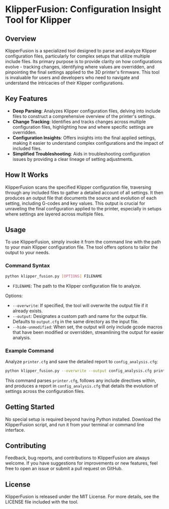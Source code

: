 # KlipperFusion: Configuration Insight Tool for Klipper

## Overview

KlipperFusion is a specialized tool designed to parse and analyze Klipper configuration files, particularly for complex setups that utilize multiple include files. Its primary purpose is to provide clarity on how configurations evolve - tracking changes, identifying where values are overridden, and pinpointing the final settings applied to the 3D printer's firmware. This tool is invaluable for users and developers who need to navigate and understand the intricacies of their Klipper configurations.

## Key Features

- **Deep Parsing**: Analyzes Klipper configuration files, delving into include files to construct a comprehensive overview of the printer's settings.
- **Change Tracking**: Identifies and tracks changes across multiple configuration files, highlighting how and where specific settings are overridden.
- **Configuration Insights**: Offers insights into the final applied settings, making it easier to understand complex configurations and the impact of included files.
- **Simplified Troubleshooting**: Aids in troubleshooting configuration issues by providing a clear lineage of setting adjustments.

## How It Works

KlipperFusion scans the specified Klipper configuration file, traversing through any included files to gather a detailed account of all settings. It then produces an output file that documents the source and evolution of each setting, including G-codes and key values. This output is crucial for unraveling the final configuration applied to the printer, especially in setups where settings are layered across multiple files.

## Usage

To use KlipperFusion, simply invoke it from the command line with the path to your main Klipper configuration file. The tool offers options to tailor the output to your needs.

### Command Syntax

```bash
python klipper_fusion.py [OPTIONS] FILENAME
```

- `FILENAME`: The path to the Klipper configuration file to analyze.

Options:

- `--overwrite`: If specified, the tool will overwrite the output file if it already exists.
- `--output`: Designates a custom path and name for the output file. Defaults to `output.cfg` in the same directory as the input file.
- `--hide-unmodified`: When set, the output will only include gcode macros that have been modified or overridden, streamlining the output for easier analysis.

### Example Command

Analyze `printer.cfg` and save the detailed report to `config_analysis.cfg`:

```bash
python klipper_fusion.py --overwrite --output config_analysis.cfg printer.cfg
```

This command parses `printer.cfg`, follows any include directives within, and produces a report in `config_analysis.cfg` that details the evolution of settings across the configuration files.

## Getting Started

No special setup is required beyond having Python installed. Download the KlipperFusion script, and run it from your terminal or command line interface.

## Contributing

Feedback, bug reports, and contributions to KlipperFusion are always welcome. If you have suggestions for improvements or new features, feel free to open an issue or submit a pull request on GitHub.

## License

KlipperFusion is released under the MIT License. For more details, see the LICENSE file included with the tool.
